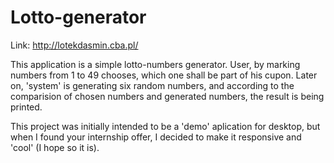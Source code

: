 # Lotto-generator

Link: http://lotekdasmin.cba.pl/

This application is a simple lotto-numbers generator.
User, by marking numbers from 1 to 49 chooses, which one shall be part of his cupon.
Later on, 'system' is generating six random numbers, and according to the comparision of chosen numbers and generated numbers, the result is being printed.

This project was initially intended to be a 'demo' aplication for desktop, but when I found your internship offer, I decided to make it responsive and 'cool' (I hope so it is).

